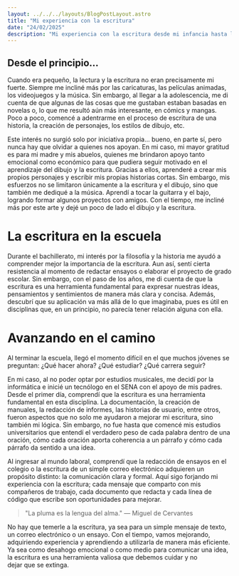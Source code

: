 ```yaml
---
layout: ../../../layouts/BlogPostLayout.astro
title: "Mi experiencia con la escritura"
date: "24/02/2025"
description: "Mi experiencia con la escritura desde mi infancia hasta la actualidad."
---
```

## Desde el principio...
Cuando era pequeño, la lectura y la escritura no eran precisamente mi fuerte. Siempre me incliné más por las caricaturas, las películas animadas, los videojuegos y la música. Sin embargo, al llegar a la adolescencia, me di cuenta de que algunas de las cosas que me gustaban estaban basadas en novelas o, lo que me resultó aún más interesante, en cómics y mangas. Poco a poco, comencé a adentrarme en el proceso de escritura de una historia, la creación de personajes, los estilos de dibujo, etc.

Este interés no surgió solo por iniciativa propia... bueno, en parte sí, pero nunca hay que olvidar a quienes nos apoyan. En mi caso, mi mayor gratitud es para mi madre y mis abuelos, quienes me brindaron apoyo tanto emocional como económico para que pudiera seguir motivado en el aprendizaje del dibujo y la escritura. Gracias a ellos, aprenderé a crear mis propios personajes y escribir mis propias historias cortas. Sin embargo, mis esfuerzos no se limitaron únicamente a la escritura y el dibujo, sino que también me dediqué a la música. Aprendí a tocar la guitarra y el bajo, logrando formar algunos proyectos con amigos. Con el tiempo, me incliné más por este arte y dejé un poco de lado el dibujo y la escritura.

# La escritura en la escuela
Durante el bachillerato, mi interés por la filosofía y la historia me ayudó a comprender mejor la importancia de la escritura. Aun así, sentí cierta resistencia al momento de redactar ensayos o elaborar el proyecto de grado escolar. Sin embargo, con el paso de los años, me di cuenta de que la escritura es una herramienta fundamental para expresar nuestras ideas, pensamientos y sentimientos de manera más clara y concisa. Además, descubrí que su aplicación va más allá de lo que imaginaba, pues es útil en disciplinas que, en un principio, no parecía tener relación alguna con ella.

# Avanzando en el camino
Al terminar la escuela, llegó el momento difícil en el que muchos jóvenes se preguntan: ¿Qué hacer ahora? ¿Qué estudiar? ¿Qué carrera seguir?

En mi caso, al no poder optar por estudios musicales, me decidí por la informática e inicié un tecnólogo en el SENA con el apoyo de mis padres. Desde el primer día, comprendí que la escritura es una herramienta fundamental en esta disciplina. La documentación, la creación de manuales, la redacción de informes, las historias de usuario, entre otros, fueron aspectos que no solo me ayudaron a mejorar mi escritura, sino también mi lógica. Sin embargo, no fue hasta que comencé mis estudios universitarios que entendí el verdadero peso de cada palabra dentro de una oración, cómo cada oración aporta coherencia a un párrafo y cómo cada párrafo da sentido a una idea.

Al ingresar al mundo laboral, comprendí que la redacción de ensayos en el colegio o la escritura de un simple correo electrónico adquieren un propósito distinto: la comunicación clara y formal. Aquí sigo forjando mi experiencia con la escritura; cada mensaje que comparto con mis compañeros de trabajo, cada documento que redacta y cada línea de código que escribe son oportunidades para mejorar.

> "La pluma es la lengua del alma." — Miguel de Cervantes 

No hay que temerle a la escritura, ya sea para un simple mensaje de texto, un correo electrónico o un ensayo. Con el tiempo, vamos mejorando, adquiriendo experiencia y aprendiendo a utilizarla de manera más eficiente. Ya sea como desahogo emocional o como medio para comunicar una idea, la escritura es una herramienta valiosa que debemos cuidar y no dejar que se extinga.